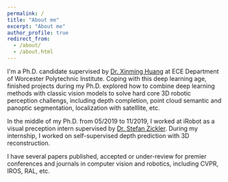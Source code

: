 ```yaml
---
permalink: /
title: "About me"
excerpt: "About me"
author_profile: true
redirect_from: 
  - /about/
  - /about.html
---
```


I'm a Ph.D. candidate supervised by [Dr. Xinming Huang](https://users.wpi.edu/~xhuang/) at ECE Department of Worcester Polytechnic Institute. Coping with this deep learning age, finished projects during my Ph.D. explored how to combine deep learning methods with classic vision models to solve hard core 3D robotic perception challengs, including depth completion, point cloud semantic and panoptic segmentation, localization with satelllite, etc.

In the middle of my Ph.D. from 05/2019 to 11/2019, I worked at iRobot as a visual preception intern supervised by [Dr. Stefan Zickler](https://scholar.google.com/citations?user=G_vOcFUAAAAJ&hl=en&oi=ao). During my internship, I worked on self-supervised depth prediction with 3D reconstruction.

I have several papers published, accepted or under-review for premier conferences and journals in computer vision and robotics, including CVPR, IROS, RAL, etc.


<!---
Master of Systems Science at BNU
======
I spent two years to get the master degree of systems science at Beijing Normal University. I published a good stochastic process data modeling paper as well as undertook several industiral projects.   

Bachelor of Physics at LZU
======
My undergraduate life at Lanzhou University is pure and enjoyable. I majored in math for two years, then transfered to physics for three years. This is an important period for me that I learned not only the scientific knowledge but also how human understand the world. More specific, I discard the idea that the physical world is determinable with universal truth and accept the fundamental uncertainty with inevitable observers' bias. I mean, physically, not socially. I won some scholars, such as the second prize of the national mathematical modeling. I also was a member of an undergraduate therotecal physics research project.   
-->

